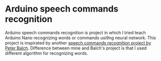 # Arduino speech commands recognition
Arduino speech commands recognition is project in which I tried teach Arduino Nano recognizing words or commands usi9ng neural network. This project is inspirated by another [speech commands recognition project by Peter Balch](https://www.instructables.com/Speech-Recognition-With-an-Arduino-Nano/).
Difference between mine and Balch's project is that I used different algorithm for recognizing words.
